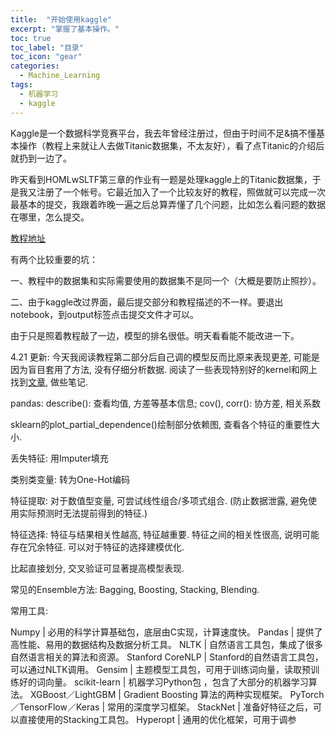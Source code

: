 ```yaml
---
title:  "开始使用kaggle"
excerpt: "掌握了基本操作。"
toc: true
toc_label: "目录"
toc_icon: "gear"
categories:
  - Machine_Learning
tags:
  - 机器学习
  - kaggle
---
```


Kaggle是一个数据科学竞赛平台，我去年曾经注册过，但由于时间不足&搞不懂基本操作（教程上来就让人去做Titanic数据集，不太友好），看了点Titanic的介绍后就扔到一边了。

昨天看到HOMLwSLTF第三章的作业有一题是处理kaggle上的Titanic数据集，于是我又注册了一个帐号。它最近加入了一个比较友好的教程，照做就可以完成一次最基本的提交，我跟着昨晚一遍之后总算弄懂了几个问题，比如怎么看问题的数据在哪里，怎么提交。

[教程地址](https://www.kaggle.com/dansbecker/how-models-work)

有两个比较重要的坑：

一、教程中的数据集和实际需要使用的数据集不是同一个（大概是要防止照抄）。

二、由于kaggle改过界面，最后提交部分和教程描述的不一样。要退出notebook，到output标签点击提交文件才可以。

由于只是照着教程敲了一边，模型的排名很低。明天看看能不能改进一下。



4.21 更新: 今天我阅读教程第二部分后自己调的模型反而比原来表现更差, 可能是因为盲目套用了方法, 没有仔细分析数据. 阅读了一些表现特别好的kernel和网上找到[文章](https://zhuanlan.zhihu.com/p/27424282), 做些笔记.

pandas: describe(): 查看均值, 方差等基本信息; cov(), corr(): 协方差, 相关系数

sklearn的plot_partial_dependence()绘制部分依赖图, 查看各个特征的重要性大小.

丢失特征: 用Imputer填充

类别类变量: 转为One-Hot编码

特征提取: 对于数值型变量, 可尝试线性组合/多项式组合. (防止数据泄露, 避免使用实际预测时无法提前得到的特征.)

特征选择: 特征与结果相关性越高, 特征越重要. 特征之间的相关性很高, 说明可能存在冗余特征. 可以对于特征的选择建模优化.

比起直接划分, 交叉验证可显著提高模型表现.

常见的Ensemble方法: Bagging, Boosting, Stacking, Blending.

常用工具:

Numpy | 必用的科学计算基础包，底层由C实现，计算速度快。
Pandas | 提供了高性能、易用的数据结构及数据分析工具。
NLTK | 自然语言工具包，集成了很多自然语言相关的算法和资源。
Stanford CoreNLP | Stanford的自然语言工具包，可以通过NLTK调用。
Gensim | 主题模型工具包，可用于训练词向量，读取预训练好的词向量。
scikit-learn | 机器学习Python包 ，包含了大部分的机器学习算法。
XGBoost／LightGBM | Gradient Boosting 算法的两种实现框架。
PyTorch／TensorFlow／Keras | 常用的深度学习框架。
StackNet  |  准备好特征之后，可以直接使用的Stacking工具包。
Hyperopt  | 通用的优化框架，可用于调参




